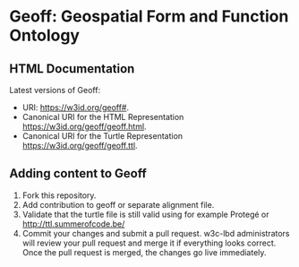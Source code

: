 # Geoff: Geospatial Form and Function Ontology
## HTML Documentation
Latest versions of Geoff:

- URI: https://w3id.org/geoff#.
- Canonical URI for the HTML Representation https://w3id.org/geoff/geoff.html.
- Canonical URI for the Turtle Representation https://w3id.org/geoff/geoff.ttl.

## Adding content to Geoff
1. Fork this repository.
2. Add contribution to geoff or separate alignment file.
3. Validate that the turtle file is still valid using for example Protegé or http://ttl.summerofcode.be/
4. Commit your changes and submit a pull request.
w3c-lbd administrators will review your pull request and merge it if everything looks correct. Once the pull request is merged, the changes go live immediately.
